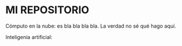 <!-- https://www.markdownguide.org/basic-syntax/ -->
# MI REPOSITORIO

Cómputo en la nube: es bla bla bla bla. 
La verdad no sé qué hago aquí. 

Inteligenia artificial: 
